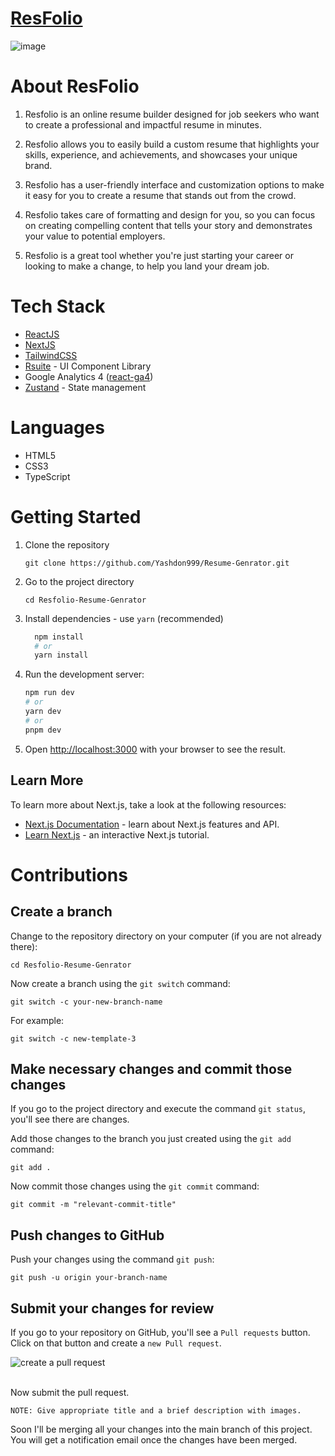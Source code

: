 # [ResFolio](https://resfolio.vercel.app/?ref=github)

![image](https://github.com/SarathAdhi/Resfolio-Resume-Generator/assets/91727830/893a2e0b-69c6-4ecd-b666-56a4fcc0e06c)

# About ResFolio

1. Resfolio is an online resume builder designed for job seekers who want to create a professional and impactful resume in minutes.

2. Resfolio allows you to easily build a custom resume that highlights your skills, experience, and achievements, and showcases your unique brand.

3. Resfolio has a user-friendly interface and customization options to make it easy for you to create a resume that stands out from the crowd.

4. Resfolio takes care of formatting and design for you, so you can focus on creating compelling content that tells your story and demonstrates your value to potential employers.

5. Resfolio is a great tool whether you're just starting your career or looking to make a change, to help you land your dream job.

# Tech Stack

- [ReactJS](https://react.dev/)
- [NextJS](https://nextjs.org/)
- [TailwindCSS](https://tailwindcss.com/)
- [Rsuite](https://rsuitejs.com/components/overview/) - UI Component Library
- Google Analytics 4 ([react-ga4](https://www.npmjs.com/package/react-ga4))
- [Zustand](https://github.com/pmndrs/zustand) - State management

# Languages

- HTML5
- CSS3
- TypeScript

# Getting Started

1. Clone the repository

   `git clone https://github.com/Yashdon999/Resume-Genrator.git`

2. Go to the project directory

   `cd Resfolio-Resume-Genrator`

3. Install dependencies - use `yarn` (recommended)

   ```bash
     npm install
     # or
     yarn install
   ```

4. Run the development server:

   ```bash
   npm run dev
   # or
   yarn dev
   # or
   pnpm dev
   ```

5. Open [http://localhost:3000](http://localhost:3000) with your browser to see the result.

## Learn More

To learn more about Next.js, take a look at the following resources:

- [Next.js Documentation](https://nextjs.org/docs) - learn about Next.js features and API.
- [Learn Next.js](https://nextjs.org/learn) - an interactive Next.js tutorial.

# Contributions

## Create a branch

Change to the repository directory on your computer (if you are not already there):

```
cd Resfolio-Resume-Genrator
```

Now create a branch using the `git switch` command:

```
git switch -c your-new-branch-name
```

For example:

```
git switch -c new-template-3
```

## Make necessary changes and commit those changes

If you go to the project directory and execute the command `git status`, you'll see there are changes.

Add those changes to the branch you just created using the `git add` command:

```
git add .
```

Now commit those changes using the `git commit` command:

```
git commit -m "relevant-commit-title"
```

## Push changes to GitHub

Push your changes using the command `git push`:

```
git push -u origin your-branch-name
```

## Submit your changes for review

If you go to your repository on GitHub, you'll see a `Pull requests` button. Click on that button and create a `new Pull request`.

<img  src="https://github.com/SarathAdhi/Resfolio-Resume-Generator/assets/91727830/3719e51c-80ea-4c27-b50e-4111f76f2c89" alt="create a pull request" />

<br />
<br />

Now submit the pull request.

`NOTE: Give appropriate title and a brief description with images.`

Soon I'll be merging all your changes into the main branch of this project. You will get a notification email once the changes have been merged.
